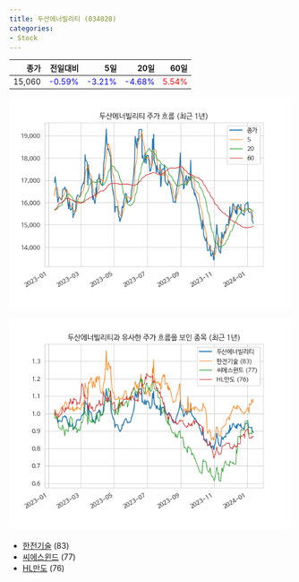 ```yaml
---
title: 두산에너빌리티 (034020)
categories:
- Stock
---
```


|종가|전일대비|5일|20일|60일|
|---:|-------:|--:|---:|---:|
|15,060|<span style="color: blue">-0.59%</span>|<span style="color: blue">-3.21%</span>|<span style="color: blue">-4.68%</span>|<span style="color: red">5.54%</span>|


<!-- more -->

![034020](/assets/images/stock/034020.png)

![034020](/assets/images/stock/034020_sim.png)

- [한전기술](/052690/) (83)
- [씨에스윈드](/112610/) (77)
- [HL만도](//204320/) (76)